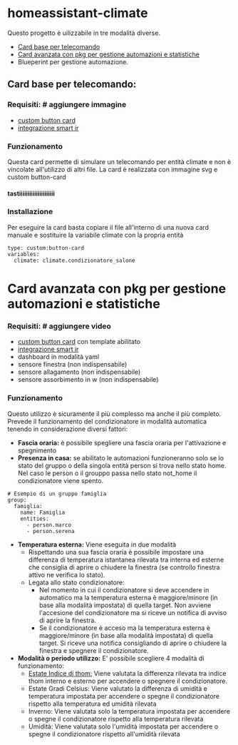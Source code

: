 # homeassistant-climate

Questo progetto è uilizzabile in tre modalità diverse.
- [Card base per telecomando](#card-base-per-telecomando)
- [Card avanzata con pkg per gestione automazioni e statistiche](#card-avanzata-con-pkg-per-gestione-automazioni-e-statistiche)
- Blueperint per gestione automazione.

## Card base per telecomando:
### Requisiti: # aggiungere immagine
- [custom button card](https://github.com/custom-cards/button-card)
- [integrazione smart ir](https://github.com/smartHomeHub/SmartIR)
### Funzionamento
Questa card permette di simulare un telecomando per entità climate e non è vincolate all'utilizzo di altri file.
La card è realizzata con immagine svg e custom button-card
#### tastiiiiiiiiiiiiiiiiiiiii
### Installazione
Per eseguire la card basta copiare il file all'interno di una nuova card manuale e sostituire la variabile climate con la propria entità

``` 
type: custom:button-card
variables:
  climate: climate.condizionatore_salone
```

# Card avanzata con pkg per gestione automazioni e statistiche
### Requisiti: # aggiungere video
- [custom button card](https://github.com/custom-cards/button-card) con template abilitato
- [integrazione smart ir](https://github.com/smartHomeHub/SmartIR)
- dashboard in modalità yaml
- sensore finestra (non indispensabile)
- sensore allagamento (non indispensabile)
- sensore assorbimento in w (non indispensabile)
### Funzionamento
Questo utilizzo è sicuramente il più complesso ma anche il più completo.
Prevede il funzionamento del condizionatore in modalità automatica tenendo in considerazione diversi fattori:
- **Fascia oraria:** è possibile spegliere una fascia oraria per l'attivazione e spegnimento 
- **Presenza in casa:** se abilitato le automazioni funzioneranno solo se lo stato del gruppo o della singola entità person si trova nello stato home. Nel caso le person o il grouppo passa nello stato not_home il condizionatore viene spento.
```
# Esempio di un gruppo famiglia
group:
  famiglia:
    name: Famiglia
    entities:
      - person.marco
      - person.serena
```
- **Temperatura esterna:** Viene eseguita in due modalità
   - Rispettando una sua fascia oraria è possibile impostare una differenza di temperatura istantanea rilevata tra interna ed esterne che consiglia di aprire o chiudere la finestra (se controllo finestra attivo ne verifica lo stato). 
   - Legata allo stato condizionatore:
      - Nel momento in cui il condizionatore si deve accendere in automatico ma la temperatura esterna è maggiore/minore (in base alla modalità impostata) di quella target. Non avviene l'accesione del condizionatore ma si riceve un notifica di avviso di aprire la finestra.
      - Se il condizionatore è acceso ma la temperatura esterna è maggiore/minore (in base alla modalità impostata) di quella target. Si riceve una notifica consigliando di aprire o chiudere la finestra e spegnere il condizionatore.
- **Modalità o periodo utilizzo:** E' possibile scegliere 4 modalità di funzionamento:
  - [Estate Indice di thom:](https://indomus.it/progetti/definire-un-indicatore-di-benessere-estivo-sulla-domotica-home-assistant/) Viene valutata la differenza rilevata tra indice thom interno e esterno per accendere o spegnere il condizionatore.
  - Estate Gradi Celsius: Viene valutato la differenza di umidità e temperatura impostata per accendere o spegne il condizionatore rispetto alla temperatura ed umidità  rilevata
  - Inverno: Viene valutata solo la temperatura impostata per accendere o spegne il condizionatore rispetto alla temperatura rilevata
  - Umidità: Viene valutata solo l'umidità impostata per accendere o spegne il condizionatore rispetto all'umidità rilevata

